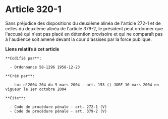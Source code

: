 # Article 320-1

Sans préjudice des dispositions du deuxième alinéa de l'article 272-1 et de celles du deuxième alinéa de l'article 379-2, le
président peut ordonner que l'accusé qui n'est pas placé en détention provisoire et qui ne comparaît pas à l'audience soit
amené devant la cour d'assises par la force publique.

**Liens relatifs à cet article**

	**Codifié par**:

	  - Ordonnance 58-1296 1958-12-23

	**Créé par**:

	  - Loi n°2004-204 du 9 mars 2004 - art. 153 () JORF 10 mars 2004 en vigueur le 1er octobre 2004

	**Cite**:

	  - Code de procédure pénale - art. 272-1 (V)
	  - Code de procédure pénale - art. 379-2 (V)
